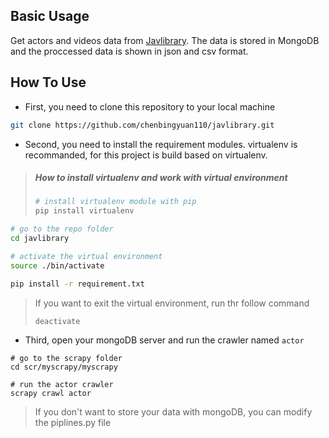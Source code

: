 ## Basic Usage
Get actors and videos data from [Javlibrary](http://www.javlibrary.com/). The data is stored in MongoDB and the proccessed data is shown in json and csv format.

## How To Use
- First, you need to clone this repository to your local machine
```bash
git clone https://github.com/chenbingyuan110/javlibrary.git
```
- Second, you need to install the requirement modules. virtualenv is recommanded, for this project is build based on virtualenv.
> ##### How to install virtualenv and work with virtual environment
> ```bash
> # install virtualenv module with pip
> pip install virtualenv
> ```
```bash
# go to the repo folder
cd javlibrary

# activate the virtual environment
source ./bin/activate

pip install -r requirement.txt
```
> If you want to exit the virtual environment, run thr follow command
> ```
> deactivate
> ```
- Third, open your mongoDB server and run the crawler named `actor`
```
# go to the scrapy folder
cd scr/myscrapy/myscrapy

# run the actor crawler
scrapy crawl actor
```
> If you don't want to store your data with mongoDB, you can modify the piplines.py file


